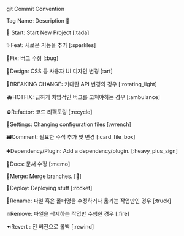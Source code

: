 git Commit Convention

Tag Name: Description 👋

🎉 Start: Start New Project [:tada]

✨Feat: 새로운 기능을 추가 [:sparkles]

🐛Fix: 버그 수정 [:bug]

🎨Design: CSS 등 사용자 UI 디자인 변경 [:art]

🚨BREAKING CHANGE: 커다란 API 변경의 경우 [:rotating_light]

🚑HOTFIX: 급하게 치명적인 버그를 고쳐야하는 경우 [:ambulance]

♻️Refactor: 코드 리팩토링 [:recycle]

🔧Settings: Changing configuration files [:wrench]

🗃️Comment: 필요한 주석 추가 및 변경 [:card_file_box]

➕Dependency/Plugin: Add a dependency/plugin. [:heavy_plus_sign]

📝Docs: 문서 수정 [:memo]

🔀Merge: Merge branches. [:twisted_rightwards_arrows:]

🚀Deploy: Deploying stuff [:rocket]

🚚Rename: 파일 혹은 폴더명을 수정하거나 옮기는 작업만인 경우 [:truck]

🔥Remove: 파일을 삭제하는 작업만 수행한 경우 [:fire]

⏪️Revert : 전 버전으로 롤백 [:rewind]

